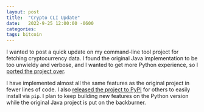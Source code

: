 ```yaml
---
layout: post
title:  "Crypto CLI Update"
date:   2022-9-25 12:00:00 -0600
categories: 
tags: bitcoin
---
```

I wanted to post a quick update on my command-line tool project for fetching cryptocurrency data. I found the original Java implementation to be too unwieldy and verbose, and I wanted to get more Python experience, so I [ported the project over](https://github.com/acrenwelge/cryptocli-python).

<!--end excerpt-->

I have implemented almost all the same features as the original project in fewer lines of code. I also [released the project to PyPI](https://pypi.org/project/cryptocli/) for others to easily install via `pip`.  I plan to keep building new features on the Python version while the original Java project is put on the backburner.